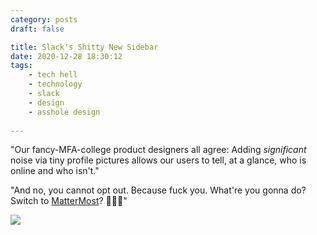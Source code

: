 ```yaml
---
category: posts
draft: false

title: Slack's Shitty New Sidebar
date: 2020-12-28 18:30:12
tags:
    - tech hell
    - technology
    - slack
    - design
    - asshole design
    
---
```


"Our fancy-MFA-college product designers all agree: Adding _significant_ noise via tiny profile pictures allows our users to tell, at a glance, who is online and who isn't."

"And no, you cannot opt out. Because fuck you. What're you gonna do? Switch to [MatterMost](https://mattermost.com/)? 🖕😂🖕"

![](/misc/s/slack-shit-design.png)
